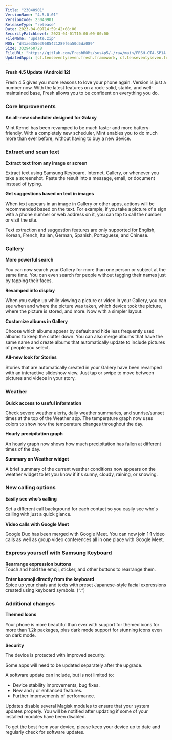 ```yaml
---
Title: "23040901"
VersionName: "4.5.0.01"
VersionCode: 23040901
ReleaseType: "release"
Date: 2023-04-09T14:59:42+08:00
SecurityPatchLevel: 2023-04-01T10:00:00-00:00
FileName: "update.zip"
MD5: "d41ae355e39685421289f6a50d5da089"
Size: 3329468728
FileURL: "https://gitlab.com/FreshROMs/sus4p5/-/raw/main/FRSH-OTA-SP1A_a50_4.5.0.01R_23040901_OFFICIAL.zip"
UpdatedApps: [cf.tenseventyseven.fresh.framework, cf.tenseventyseven.fresh, com.samsung.android.app.appsedge, com.samsung.android.smartsuggestions, com.sec.android.app.soundalive, com.samsung.android.app.smartwidget, com.samsung.android.app.smartcapture, com.sec.android.app.launcher]
---
```


**Fresh 4.5 Update (Android 12)**

Fresh 4.5 gives you more reasons to love your phone again. Version is just a number now. With the latest features on a rock-solid, stable, and well-maintained base, Fresh allows you to be confident on everything you do.

### Core Improvements

**An all-new scheduler designed for Galaxy**

Mint Kernel has been revamped to be much faster and more battery-friendly. With a completely new scheduler, Mint enables you to do much more than ever before, without having to buy a new device.

### Extract and scan text  
  
**Extract text from any image or screen** 

Extract text using Samsung Keyboard, Internet, Gallery, or whenever you take a screenshot. Paste the result into a message, email, or document instead of typing.  
  
**Get suggestions based on text in images**  

When text appears in an image in Gallery or other apps, actions will be recommended based on the text. For example, if you take a picture of a sign with a phone number or web address on it, you can tap to call the number or visit the site. 

Text extraction and suggestion features are only supported for English, Korean, French, Italian, German, Spanish, Portuguese, and Chinese.

### Gallery

**More powerful search**

You can now search your Gallery for more than one person or subject at the same time. You can even search for people without tagging their names just by tapping their faces.

**Revamped info display**

When you swipe up while viewing a picture or video in your Gallery, you can see when and where the picture was taken, which device took the picture, where the picture is stored, and more. Now with a simpler layout.

**Customize albums in Gallery**  

Choose which albums appear by default and hide less frequently used albums to keep the clutter down. You can also merge albums that have the same name and create albums that automatically update to include pictures of people you select.

**All-new look for Stories**  

Stories that are automatically created in your Gallery have been revamped with an interactive slideshow view. Just tap or swipe to move between pictures and videos in your story.

### Weather

**Quick access to useful information**

Check severe weather alerts, daily weather summaries, and sunrise/sunset times at the top of the Weather app. The temperature graph now uses colors to show how the temperature changes throughout the day.

**Hourly precipitation graph**

An hourly graph now shows how much precipitation has fallen at different times of the day.

**Summary on Weather widget**

A brief summary of the current weather conditions now appears on the weather widget to let you know if it's sunny, cloudy, raining, or snowing.

### New calling options
  
**Easily see who’s calling**

Set a different call background for each contact so you easily see who's calling with just a quick glance.  
  
**Video calls with Google Meet** 

Google Duo has been merged with Google Meet. You can now join 1:1 video calls as well as group video conferences all in one place with Google Meet.

### Express yourself with Samsung Keyboard
  
**Rearrange expression buttons**  
Touch and hold the emoji, sticker, and other buttons to rearrange them.  
  
**Enter kaomoji directly from the keyboard**  
Spice up your chats and texts with preset Japanese-style facial expressions created using keyboard symbols. (*^.^*)

### Additional changes

**Themed Icons**

Your phone is more beautiful than ever with support for themed icons for more than 1.2k packages, plus dark mode support for stunning icons even on dark mode.

  
**Security**  

The device is protected with improved security.  

Some apps will need to be updated separately after the upgrade.

A software update can include, but is not limited to:

-  Device stability improvements, bug fixes.
-  New and / or enhanced features.
-  Further improvements of performance.

Updates disable several Magisk modules to ensure that your system updates properly. You will be notified after updating if some of your installed modules have been disabled.

To get the best from your device, please keep your device up to date and regularly check for software updates.
